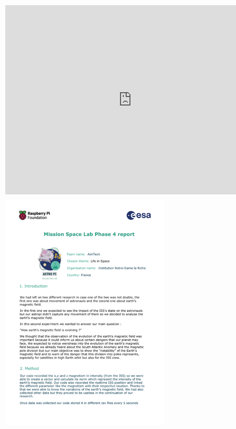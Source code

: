 <embed src="https://github.com/Input-Fr/AstroPi/raw/refs/heads/main/Astro_Pi_Mission_Space_Lab_Phase_4_Final_Report_AiinTech.pdf" width="800px" height="600px" />

[![PDF Preview](https://github.com/Input-Fr/AstroPi/raw/refs/heads/main/IMG_6191.jpeg)](https://github.com/Input-Fr/AstroPi/raw/refs/heads/main/Astro_Pi_Mission_Space_Lab_Phase_4_Final_Report_AiinTech.pdf)
